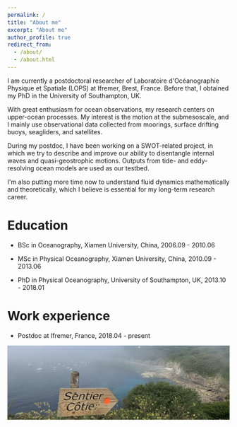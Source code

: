 ```yaml
---
permalink: /
title: "About me"
excerpt: "About me"
author_profile: true
redirect_from: 
  - /about/
  - /about.html
---
```


I am currently a postdoctoral researcher of Laboratoire d'Océanographie Physique et Spatiale (LOPS) at Ifremer, Brest, France. Before that, I obtained my PhD in the University of Southampton, UK. 

With great enthusiasm for ocean observations, my research centers on upper-ocean processes. My interest is the motion at the submesoscale, and I mainly use observational data collected from moorings, surface drifting buoys, seagliders, and satellites.

During my postdoc, I have been working on a SWOT-related project, in which we try to describe and improve our ability to disentangle internal waves and quasi-geostrophic motions. Outputs from tide- and eddy-resolving ocean models are used as our testbed. 

I'm also putting more time now to understand fluid dynamics mathematically and theoretically, which I believe is essential for my long-term research career. 



[//]: # (<img src="xyu.pdf" width="650"/>)

[//]: ![me](xyu.pdf)


Education
======
- BSc in Oceanography, Xiamen University, China, 2006.09 - 2010.06

- MSc in Physical Oceanography, Xiamen University, China, 2010.09 - 2013.06

- PhD in Physical Oceanography, University of Southampton, UK, 2013.10 - 2018.01


Work experience
======
- Postdoc at Ifremer, France, 2018.04 - present

![me](Brest.jpeg)



